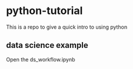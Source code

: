 # python-tutorial
This is a repo to give a quick intro to using python


## data science example
Open the ds_workflow.ipynb 